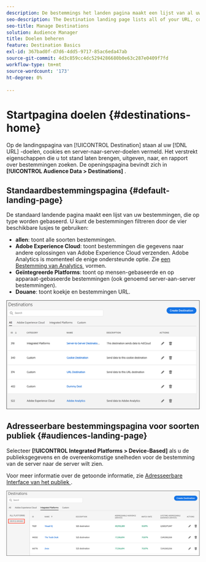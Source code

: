 ```yaml
---
description: De bestemmings het landen pagina maakt een lijst van al uw URL, koekje, en server-aan-server bestemmingen. Het verstrekt eigenschappen die u tot stand laten brengen, uitgeven, naar, en rapport over bestemmingen zoeken. De landingspagina bevindt zich in Poortgegevens > Doelen.
seo-description: The Destination landing page lists all of your URL, cookie, and server-to-server destinations. It provides features that let you create, edit, search for, and report on destinations. The landing page is located in Audience Data > Destinations.
seo-title: Manage Destinations
solution: Audience Manager
title: Doelen beheren
feature: Destination Basics
exl-id: 367bad0f-d7d6-4dd5-9717-85ac6eda47ab
source-git-commit: 4d3c859cc4dc5294286680b0e63c287e0409f7fd
workflow-type: tm+mt
source-wordcount: '173'
ht-degree: 0%

---
```


# Startpagina doelen {#destinations-home}

Op de landingspagina van [!UICONTROL Destination] staan al uw [!DNL URL] -doelen, cookies en server-naar-server-doelen vermeld. Het verstrekt eigenschappen die u tot stand laten brengen, uitgeven, naar, en rapport over bestemmingen zoeken. De openingspagina bevindt zich in **[!UICONTROL Audience Data > Destinations]** .

## Standaardbestemmingspagina {#default-landing-page}

<!-- destinations-home.xml -->

De standaard landende pagina maakt een lijst van uw bestemmingen, die op type worden gebaseerd. U kunt de bestemmingen filtreren door de vier beschikbare lusjes te gebruiken:

* **allen**: toont alle soorten bestemmingen.
* **Adobe Experience Cloud**: toont bestemmingen die gegevens naar andere oplossingen van Adobe Experience Cloud verzenden. Adobe Analytics is momenteel de enige ondersteunde optie. Zie [&#x200B; een Bestemming van Analytics &#x200B;](/help/using/features/destinations/create-analytics-destination.md) vormen.
* **Geïntegreerde Platforms**: toont op mensen-gebaseerde en op apparaat-gebaseerde bestemmingen (ook genoemd server-aan-server bestemmingen).
* **Douane**: toont koekje en bestemmingen URL.


![](assets/destinations-landing.png)

## Adresseerbare bestemmingspagina voor soorten publiek {#audiences-landing-page}

Selecteer **[!UICONTROL Integrated Platforms > Device-Based]** als u de publieksgegevens en de overeenkomstige snelheden voor de bestemming van de server naar de server wilt zien.

Voor meer informatie over de getoonde informatie, zie [&#x200B; Adresseerbare Interface van het publiek &#x200B;](/help/using/features/addressable-audiences.md#addressable-audience-interface).

![](/help/using/features/assets/addressable-audiences-landing.png)
